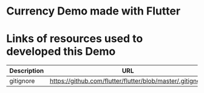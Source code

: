 # Currency Demo made with Flutter

# Links of resources used to developed this Demo

Description | URL
-- | --
gitignore | https://github.com/flutter/flutter/blob/master/.gitignore


